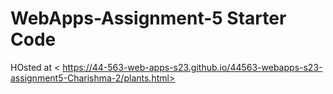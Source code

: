 # WebApps-Assignment-5 Starter Code
HOsted at < https://44-563-web-apps-s23.github.io/44563-webapps-s23-assignment5-Charishma-2/plants.html>